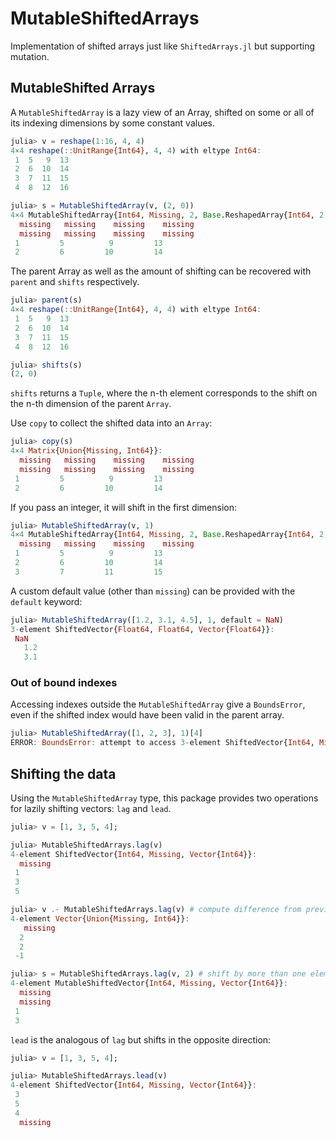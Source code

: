 # MutableShiftedArrays

Implementation of shifted arrays just like `ShiftedArrays.jl` but supporting mutation.

## MutableShifted Arrays

A `MutableShiftedArray` is a lazy view of an Array, shifted on some or all of its indexing dimensions by some constant values.

```julia
julia> v = reshape(1:16, 4, 4)
4×4 reshape(::UnitRange{Int64}, 4, 4) with eltype Int64:
 1  5   9  13
 2  6  10  14
 3  7  11  15
 4  8  12  16

julia> s = MutableShiftedArray(v, (2, 0))
4×4 MutableShiftedArray{Int64, Missing, 2, Base.ReshapedArray{Int64, 2, UnitRange{Int64}, Tuple{}}}:
  missing   missing    missing    missing
  missing   missing    missing    missing
 1         5          9         13
 2         6         10         14 
```

The parent Array as well as the amount of shifting can be recovered with `parent` and `shifts` respectively.

```julia
julia> parent(s)
4×4 reshape(::UnitRange{Int64}, 4, 4) with eltype Int64:
 1  5   9  13
 2  6  10  14
 3  7  11  15
 4  8  12  16

julia> shifts(s)
(2, 0)
```

`shifts` returns a `Tuple`, where the n-th element corresponds to the shift on the n-th dimension of the parent `Array`.

Use `copy` to collect the shifted data into an `Array`:

```julia
julia> copy(s)
4×4 Matrix{Union{Missing, Int64}}:
  missing   missing    missing    missing
  missing   missing    missing    missing
 1         5          9         13
 2         6         10         14   
```

If you pass an integer, it will shift in the first dimension:

```julia
julia> MutableShiftedArray(v, 1)
4×4 MutableShiftedArray{Int64, Missing, 2, Base.ReshapedArray{Int64, 2, UnitRange{Int64}, Tuple{}}}:
  missing   missing    missing    missing
 1         5          9         13
 2         6         10         14
 3         7         11         15
```

A custom default value (other than `missing`) can be provided with the `default` keyword:

```julia
julia> MutableShiftedArray([1.2, 3.1, 4.5], 1, default = NaN)
3-element ShiftedVector{Float64, Float64, Vector{Float64}}:
 NaN
   1.2
   3.1
```

### Out of bound indexes

Accessing indexes outside the `MutableShiftedArray` give a `BoundsError`, even if the shifted index would have been valid in the parent array.

```julia
julia> MutableShiftedArray([1, 2, 3], 1)[4]
ERROR: BoundsError: attempt to access 3-element ShiftedVector{Int64, Missing, Vector{Int64}} at index [4]
```

## Shifting the data

Using the `MutableShiftedArray` type, this package provides two operations for lazily shifting vectors: `lag` and `lead`.

```julia
julia> v = [1, 3, 5, 4];

julia> MutableShiftedArrays.lag(v)
4-element ShiftedVector{Int64, Missing, Vector{Int64}}:
  missing
 1
 3
 5       

julia> v .- MutableShiftedArrays.lag(v) # compute difference from previous element without unnecessary allocations
4-element Vector{Union{Missing, Int64}}:
   missing
  2
  2
 -1       

julia> s = MutableShiftedArrays.lag(v, 2) # shift by more than one element
4-element MutableShiftedVector{Int64, Missing, Vector{Int64}}:
  missing
  missing
 1
 3
```

`lead` is the analogous of `lag` but shifts in the opposite direction:

```julia
julia> v = [1, 3, 5, 4];

julia> MutableShiftedArrays.lead(v)
4-element ShiftedVector{Int64, Missing, Vector{Int64}}:
 3
 5
 4
  missing
```

